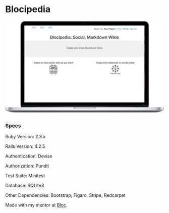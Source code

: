 # Blocipedia

![alt text](app/assets/images/blocipedia_demo.png "Blocipedia")

### Specs

Ruby Version: 2.3.x

Rails Version: 4.2.5

Authentication: Devise

Authorization: Pundit

Test Suite: Minitest

Database: SQLite3

Other Dependencies: Bootstrap, Figaro, Stripe, Redcarpet

Made with my mentor at [Bloc](http://bloc.io).
